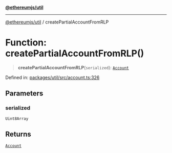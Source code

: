 [**@ethereumjs/util**](../README.md)

***

[@ethereumjs/util](../README.md) / createPartialAccountFromRLP

# Function: createPartialAccountFromRLP()

> **createPartialAccountFromRLP**(`serialized`): [`Account`](../classes/Account.md)

Defined in: [packages/util/src/account.ts:326](https://github.com/Dargon789/ethereumjs-monorepo/blob/master/packages/util/src/account.ts#L326)

## Parameters

### serialized

`Uint8Array`

## Returns

[`Account`](../classes/Account.md)
